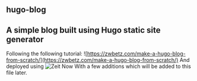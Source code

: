 ## hugo-blog
## A simple blog built using Hugo static site generator
Following the following tutorial:
![https://zwbetz.com/make-a-hugo-blog-from-scratch/](https://zwbetz.com/make-a-hugo-blog-from-scratch/)
And deployed using ![Zeit Now](https://zeit.co)
With a few additions which will be added to this file later.
